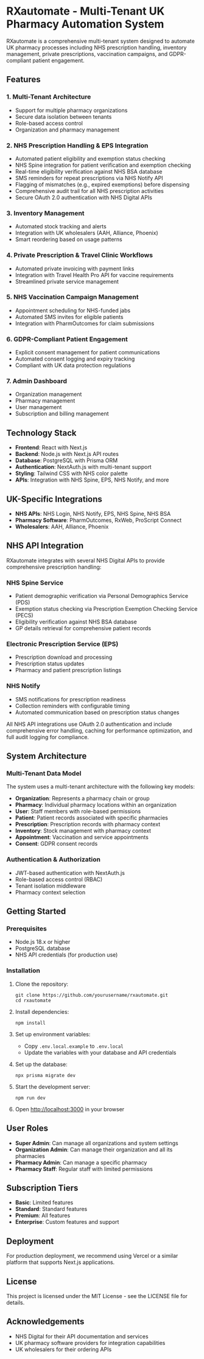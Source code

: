 # RXautomate - Multi-Tenant UK Pharmacy Automation System

RXautomate is a comprehensive multi-tenant system designed to automate UK pharmacy processes including NHS prescription handling, inventory management, private prescriptions, vaccination campaigns, and GDPR-compliant patient engagement.

## Features

### 1. Multi-Tenant Architecture

- Support for multiple pharmacy organizations
- Secure data isolation between tenants
- Role-based access control
- Organization and pharmacy management

### 2. NHS Prescription Handling & EPS Integration

- Automated patient eligibility and exemption status checking
- NHS Spine integration for patient verification and exemption checking
- Real-time eligibility verification against NHS BSA database
- SMS reminders for repeat prescriptions via NHS Notify API
- Flagging of mismatches (e.g., expired exemptions) before dispensing
- Comprehensive audit trail for all NHS prescription activities
- Secure OAuth 2.0 authentication with NHS Digital APIs

### 3. Inventory Management

- Automated stock tracking and alerts
- Integration with UK wholesalers (AAH, Alliance, Phoenix)
- Smart reordering based on usage patterns

### 4. Private Prescription & Travel Clinic Workflows

- Automated private invoicing with payment links
- Integration with Travel Health Pro API for vaccine requirements
- Streamlined private service management

### 5. NHS Vaccination Campaign Management

- Appointment scheduling for NHS-funded jabs
- Automated SMS invites for eligible patients
- Integration with PharmOutcomes for claim submissions

### 6. GDPR-Compliant Patient Engagement

- Explicit consent management for patient communications
- Automated consent logging and expiry tracking
- Compliant with UK data protection regulations

### 7. Admin Dashboard

- Organization management
- Pharmacy management
- User management
- Subscription and billing management

## Technology Stack

- **Frontend**: React with Next.js
- **Backend**: Node.js with Next.js API routes
- **Database**: PostgreSQL with Prisma ORM
- **Authentication**: NextAuth.js with multi-tenant support
- **Styling**: Tailwind CSS with NHS color palette
- **APIs**: Integration with NHS Spine, EPS, NHS Notify, and more

## UK-Specific Integrations

- **NHS APIs**: NHS Login, NHS Notify, EPS, NHS Spine, NHS BSA
- **Pharmacy Software**: PharmOutcomes, RxWeb, ProScript Connect
- **Wholesalers**: AAH, Alliance, Phoenix

## NHS API Integration

RXautomate integrates with several NHS Digital APIs to provide comprehensive prescription handling:

### NHS Spine Service
- Patient demographic verification via Personal Demographics Service (PDS)
- Exemption status checking via Prescription Exemption Checking Service (PECS)
- Eligibility verification against NHS BSA database
- GP details retrieval for comprehensive patient records

### Electronic Prescription Service (EPS)
- Prescription download and processing
- Prescription status updates
- Pharmacy and patient prescription listings

### NHS Notify
- SMS notifications for prescription readiness
- Collection reminders with configurable timing
- Automated communication based on prescription status changes

All NHS API integrations use OAuth 2.0 authentication and include comprehensive error handling, caching for performance optimization, and full audit logging for compliance.

## System Architecture

### Multi-Tenant Data Model

The system uses a multi-tenant architecture with the following key models:

- **Organization**: Represents a pharmacy chain or group
- **Pharmacy**: Individual pharmacy locations within an organization
- **User**: Staff members with role-based permissions
- **Patient**: Patient records associated with specific pharmacies
- **Prescription**: Prescription records with pharmacy context
- **Inventory**: Stock management with pharmacy context
- **Appointment**: Vaccination and service appointments
- **Consent**: GDPR consent records

### Authentication & Authorization

- JWT-based authentication with NextAuth.js
- Role-based access control (RBAC)
- Tenant isolation middleware
- Pharmacy context selection

## Getting Started

### Prerequisites

- Node.js 18.x or higher
- PostgreSQL database
- NHS API credentials (for production use)

### Installation

1. Clone the repository:
   ```
   git clone https://github.com/yourusername/rxautomate.git
   cd rxautomate
   ```

2. Install dependencies:
   ```
   npm install
   ```

3. Set up environment variables:
   - Copy `.env.local.example` to `.env.local`
   - Update the variables with your database and API credentials

4. Set up the database:
   ```
   npx prisma migrate dev
   ```

5. Start the development server:
   ```
   npm run dev
   ```

6. Open [http://localhost:3000](http://localhost:3000) in your browser

## User Roles

- **Super Admin**: Can manage all organizations and system settings
- **Organization Admin**: Can manage their organization and all its pharmacies
- **Pharmacy Admin**: Can manage a specific pharmacy
- **Pharmacy Staff**: Regular staff with limited permissions

## Subscription Tiers

- **Basic**: Limited features
- **Standard**: Standard features
- **Premium**: All features
- **Enterprise**: Custom features and support

## Deployment

For production deployment, we recommend using Vercel or a similar platform that supports Next.js applications.

## License

This project is licensed under the MIT License - see the LICENSE file for details.

## Acknowledgements

- NHS Digital for their API documentation and services
- UK pharmacy software providers for integration capabilities
- UK wholesalers for their ordering APIs
